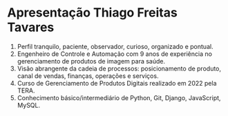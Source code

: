 # Apresentação Thiago Freitas Tavares

1. Perfil tranquilo, paciente, observador, curioso, organizado e pontual.
2. Engenheiro de Controle e Automação com 9 anos de experiência no gerenciamento de produtos de imagem para saúde. 
3. Visão abrangente da cadeia de processos: posicionamento de produto, canal de vendas, finanças, operações e serviços.
4. Curso de Gerenciamento de Produtos Digitais realizado em 2022 pela TERA.
5. Conhecimento básico/intermediário de Python, Git, Django, JavaScript, MySQL.
